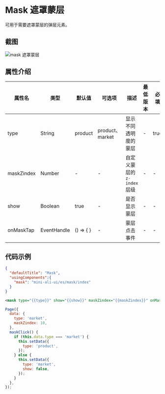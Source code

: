 # Mask 遮罩蒙层

可用于需要遮罩蒙层的弹层元素。

## 截图
![mask 遮罩蒙层](https://gw.alipayobjects.com/mdn/rms_ce4c6f/afts/img/A*Cu8kT4Xm8jcAAAAAAAAAAABkARQnAQ)

## 属性介绍

| 属性名 | 类型 | 默认值 | 可选项 | 描述 | 最低版本 | 必填 |
| ---- | ---- | ---- | ---- | ---- | ---- | ---- |
| type | String | product | product、market | 显示不同透明度的蒙层 | - | true |
| maskZindex| Number | - | - | 自定义蒙层的 `z-index` 层级 | - | - |
| show | Boolean | true | - | 是否显示蒙层 | - | - |
| onMaskTap | EventHandle | () => { } | - | 蒙层点击事件 | - | - |

## 代码示例
```json
{
  "defaultTitle": "Mask",
  "usingComponents":{
    "mask": "mini-ali-ui/es/mask/index"
  }
}
```

```xml
<mask type="{{type}}" show="{{show}}" maskZindex="{{maskZindex}}" onMaskTap="maskClick"></mask>
```

```javascript
Page({
  data: {
    type: 'market',
    maskZindex: 10,
  },
  maskClick() {
    if (this.data.type === 'market') {
      this.setData({
        type: 'product',
      });
    } else {
      this.setData({
        type: 'market',
        show: false,
      });
    }
  },
});
```